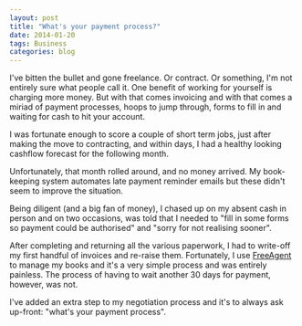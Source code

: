 ```yaml
---
layout: post
title: "What's your payment process?"
date: 2014-01-20
tags: Business
categories: blog
---
```


I've bitten the bullet and gone freelance. Or contract. Or something,
I'm not entirely sure what people call it. One benefit of working for
yourself is charging more money. But with that comes invoicing and with
that comes a miriad of payment processes, hoops to jump through, forms
to fill in and waiting for cash to hit your account.

I was fortunate enough to score a couple of short term jobs, just after
making the move to contracting, and within days, I had a healthy looking
cashflow forecast for the following month. 

Unfortunately, that month rolled around, and no money arrived. My
book-keeping system automates late payment reminder emails but these
didn't seem to improve the situation.

Being diligent (and a big fan of money), I chased up on my absent cash
in person and on two occasions, was told that I needed to "fill in some
forms so payment could be authorised" and "sorry for not realising
sooner".

After completing and returning all the various paperwork, I had to
write-off my first handful of invoices and re-raise them. Fortunately,
I use [FreeAgent](http://www.freeagent.co.uk) to manage my books and
it's a very simple process and was entirely painless. The process of
having to wait another 30 days for payment, however, was not.

I've added an extra step to my negotiation process and it's to always
ask up-front: "what's your payment process".
